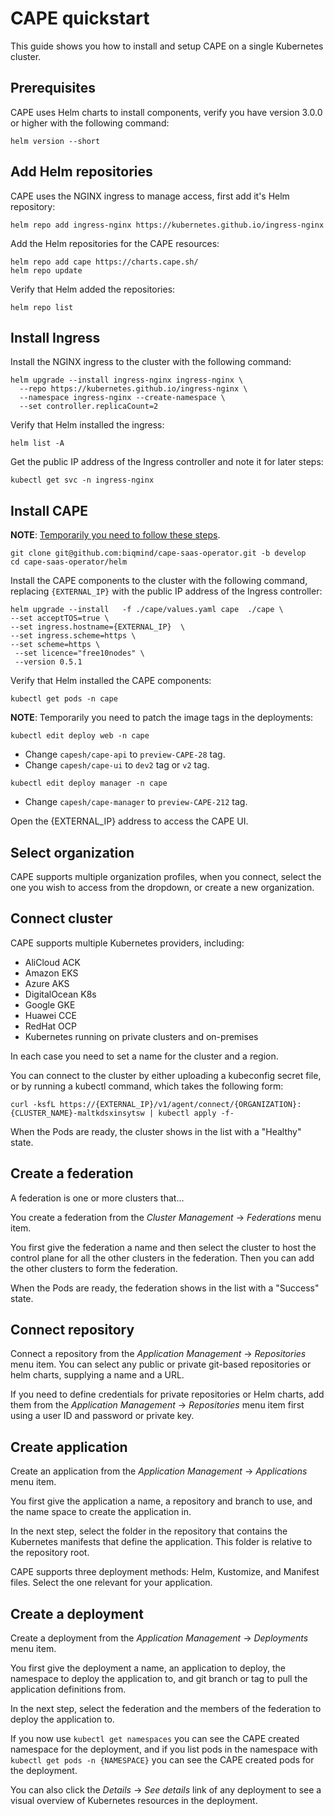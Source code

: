 # CAPE quickstart

This guide shows you how to install and setup CAPE on a single Kubernetes cluster.

## Prerequisites

CAPE uses Helm charts to install components, verify you have version 3.0.0 or higher with the following command:

```shell
helm version --short
```

## Add Helm repositories

CAPE uses the NGINX ingress to manage access, first add it's Helm repository:

```shell
helm repo add ingress-nginx https://kubernetes.github.io/ingress-nginx
```

Add the Helm repositories for the CAPE resources:

```shell
helm repo add cape https://charts.cape.sh/
helm repo update
```

Verify that Helm added the repositories:

```shell
helm repo list
```

## Install Ingress

Install the NGINX ingress to the cluster with the following command:

```shell
helm upgrade --install ingress-nginx ingress-nginx \
  --repo https://kubernetes.github.io/ingress-nginx \
  --namespace ingress-nginx --create-namespace \
  --set controller.replicaCount=2
```

Verify that Helm installed the ingress:

```shell
helm list -A
```

Get the public IP address of the Ingress controller and note it for later steps:

```shell
kubectl get svc -n ingress-nginx
```

## Install CAPE

**NOTE**: [Temporarily you need to follow these steps](https://biqmind.atlassian.net/wiki/spaces/HYD/pages/2171863041/Quick+Setup+for+CAPE#Temporary-workaround).

```shell
git clone git@github.com:biqmind/cape-saas-operator.git -b develop
cd cape-saas-operator/helm
```

<!-- TODO: Explain further -->

<!-- TODO: Update when you don't need to clone -->

Install the CAPE components to the cluster with the following command, replacing `{EXTERNAL_IP}` with the public IP address of the Ingress controller:

```shell
helm upgrade --install   -f ./cape/values.yaml cape  ./cape \
--set acceptTOS=true \
--set ingress.hostname={EXTERNAL_IP}  \
--set ingress.scheme=https \
--set scheme=https \
 --set licence="free10nodes" \
 --version 0.5.1
```

Verify that Helm installed the CAPE components:

```shell
kubectl get pods -n cape
```

**NOTE**: Temporarily you need to patch the image tags in the deployments:

```shell
kubectl edit deploy web -n cape
```

- Change `capesh/cape-api` to `preview-CAPE-28` tag.
- Change `capesh/cape-ui` to `dev2` tag or `v2` tag.

```shell
kubectl edit deploy manager -n cape
```

- Change `capesh/cape-manager` to `preview-CAPE-212` tag.

Open the {EXTERNAL_IP} address to access the CAPE UI.

## Select organization

<!-- TODO: Screenshot -->

CAPE supports multiple organization profiles, when you connect, select the one you wish to access from the dropdown, or create a new organization.

## Connect cluster

CAPE supports multiple Kubernetes providers, including:

- AliCloud ACK
- Amazon EKS
- Azure AKS
- DigitalOcean K8s
- Google GKE
- Huawei CCE
- RedHat OCP
- Kubernetes running on private clusters and on-premises

In each case you need to set a name for the cluster and a region.

You can connect to the cluster by either uploading a kubeconfig secret file, or by running a kubectl command, which takes the following form:

```shell
curl -ksfL https://{EXTERNAL_IP}/v1/agent/connect/{ORGANIZATION}:{CLUSTER_NAME}-maltkdsxinsytsw | kubectl apply -f-
```

When the Pods are ready, the cluster shows in the list with a "Healthy" state.

<!-- TODO: SCREENSHOT -->

## Create a federation

A federation is one or more clusters that…

You create a federation from the _Cluster Management_ -> _Federations_ menu item.

You first give the federation a name and then select the cluster to host the control plane for all the other clusters in the federation. Then you can add the other clusters to form the federation.

When the Pods are ready, the federation shows in the list with a "Success" state.

<!-- TODO: Order and structure -->

## Connect repository

Connect a repository from the _Application Management_ -> _Repositories_ menu item. You can select any public or private git-based repositories or helm charts, supplying a name and a URL.

If you need to define credentials for private repositories or Helm charts, add them from the _Application Management_ -> _Repositories_ menu item first using a user ID and password or private key.

## Create application

Create an application from the _Application Management_ -> _Applications_ menu item.

You first give the application a name, a repository and branch to use, and the name space to create the application in.

In the next step, select the folder in the repository that contains the Kubernetes manifests that define the application. This folder is relative to the repository root.

CAPE supports three deployment methods: Helm, Kustomize, and Manifest files. Select the one relevant for your application.

## Create a deployment

Create a deployment from the _Application Management_ -> _Deployments_ menu item.

You first give the deployment a name, an application to deploy, the namespace to deploy the application to, and git branch or tag to pull the application definitions from.

In the next step, select the federation and the members of the federation to deploy the application to.

If you now use `kubectl get namespaces` you can see the CAPE created namespace for the deployment, and if you list pods in the namespace with `kubectl get pods -n {NAMESPACE}` you can see the CAPE created pods for the deployment.

You can also click the _Details_ -> _See details_ link of any deployment to see a visual overview of Kubernetes resources in the deployment.

<!-- TODO: Access application? -->
